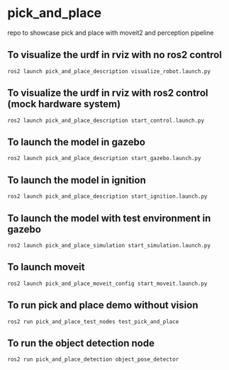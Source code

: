 # pick_and_place
repo to showcase pick and place with moveit2 and perception pipeline

## To visualize the urdf in rviz with no ros2 control
``` ros2 launch pick_and_place_description visualize_robot.launch.py ```

## To visualize the urdf in rviz with ros2 control (mock hardware system)
``` ros2 launch pick_and_place_description start_control.launch.py ```

## To launch the model in gazebo
``` ros2 launch pick_and_place_description start_gazebo.launch.py ```

## To launch the model in ignition
``` ros2 launch pick_and_place_description start_ignition.launch.py ```

## To launch the model with test environment in gazebo
``` ros2 launch pick_and_place_simulation start_simulation.launch.py ```

## To launch moveit
``` ros2 launch pick_and_place_moveit_config start_moveit.launch.py ```

## To run pick and place demo without vision
``` ros2 run pick_and_place_test_nodes test_pick_and_place ```

## To run the object detection node
``` ros2 run pick_and_place_detection object_pose_detector ```

